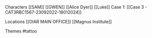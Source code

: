 Characters
[[SAM]]
[[GWEN]]
[[Alice Dyer]]
[[Luke]]
Case 1: [[Case 3 - CAT3RBC1567-23092022-18012024]]

Locations
[[OIAR MAIN OFFICE]]
[[Magnus Institute]]

Themes
#tattoo 
